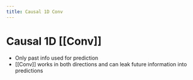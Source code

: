 ```yaml
---
title: Causal 1D Conv
---
```


# Causal 1D [[Conv]]
- Only past info used for prediction
- [[Conv]] works in both directions and can leak future information into predictions












































































